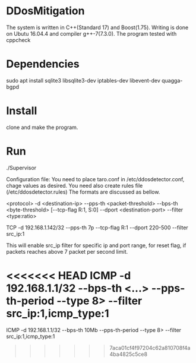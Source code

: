 # DDosMitigation

The system is written in C++(Standard 17) and Boost(1.75). Writing is done on Ubutu 16.04.4 and compiler g++-7(7.3.0).
The program tested with cppcheck

# Dependencies

sudo apt install sqlite3 libsqlite3-dev iptables-dev libevent-dev quagga-bgpd

# Install

clone and make the program.

# Run
./Supervisor


Configuration file:
You need to place taro.conf in /etc/ddosdetector.conf, chage values as desired.
You need also create rules file (/etc/ddosdetector.rules)
The formats are discussed as bellow.

\<protocol\> -d \<destination-ip\> --pps-th \<packet-threshold\> --bps-th \<byte-threshold\> [--tcp-flag R:1, S:0] --dport \<destination-port\> --filter \<type:ratio\>
  
 TCP -d 192.168.1.142/32 --pps-th 7p --tcp-flag R:1 --dport 220-500 --filter src_ip:1
 
 This will enable src_ip filter for specific ip and port range, for reset flag, if packets reaches above 7 packet per second limit.

<<<<<<< HEAD
ICMP -d 192.168.1.1/32 --bps-th <...> --pps-th-period --type 8>  --filter src_ip:1,icmp_type:1
=======
ICMP -d 192.168.1.1/32 --bps-th 10Mb --pps-th-period --type 8>  --filter src_ip:1,icmp_type:1
>>>>>>> 7aca01cf4f97204c62a810708f4a4ba4825c5ce8
